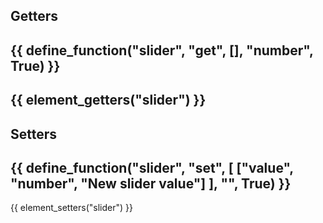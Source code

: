 ## Getters
{{ define_function("slider", "get", [], "number", True) }}
---
{{ element_getters("slider") }}
---
## Setters
{{ define_function("slider", "set", [
    ["value", "number", "New slider value"]
], "", True) }}
---
{{ element_setters("slider") }}
